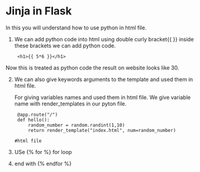 # Jinja in Flask
In this you will understand how to use python in html file.

1. We can add python code into html using double curly bracket{{ }} inside these brackets we can add python code.

        <h1>{{ 5*6 }}</h1>
Now this is treated as python code the result on website looks like 30.

2. We can also give keywords arguments to the template and used them in html file.
   
   For giving variables names and used them in html file. We give variable name with render_templates in our pyton file.

        @app.route("/")
        def hello():
            random_number = random.randint(1,10)
            return render_template("index.html", num=random_number)
         
       #html file
3. USe {% for %} for loop
4. end with {% endfor %}